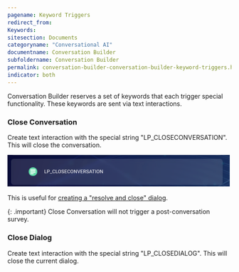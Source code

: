 ```yaml
---
pagename: Keyword Triggers
redirect_from:
Keywords:
sitesection: Documents
categoryname: "Conversational AI"
documentname: Conversation Builder
subfoldername: Conversation Builder
permalink: conversation-builder-conversation-builder-keyword-triggers.html
indicator: both
---
```


Conversation Builder reserves a set of keywords that each trigger special functionality. These keywords are sent via text interactions.

### Close Conversation

Create text interaction with the special string "LP_CLOSECONVERSATION". This will close the conversation.

<img class="fancyimage" width="500" src="img/ConvoBuilder/bestPractices/tips_image_2.png">

This is useful for [creating a "resolve and close" dialog](conversation-builder-best-practices-common-conversation-patterns.html#create-resolve-and-close-dialog).

{: .important}
Close Conversation will not trigger a post-conversation survey.

### Close Dialog

Create text interaction with the special string "LP_CLOSEDIALOG". This will close the current dialog.
